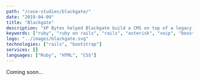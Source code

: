 ```yaml
---
path: "/case-studies/blackgate/"
date: "2019-04-09"
title: "Blackgate"
description: "XP Bytes helped Blackgate build a CMS on top of a legacy system using Ruby on Rails, Bootstrap and custom scripts."
keywords: ["ruby", "ruby on rails", "rails", "asterisk", "voip", "boostrap"]
logo: "../images/blackgate.svg"
technologies: ["rails", "bootstrap"]
services: []
languages: ["Ruby", "HTML", "CSS"]
---
```


Coming soon...
